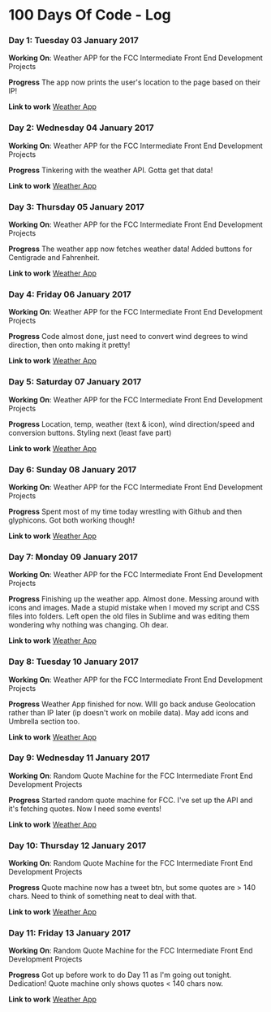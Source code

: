 # 100 Days Of Code - Log

<!--### Day 0: February 30, 2016 (Example 1)
##### (delete me or comment me out)

**Today's Progress**: Fixed CSS, worked on canvas functionality for the app.

**Thoughts:** I really struggled with CSS, but, overall, I feel like I am slowly getting better at it. Canvas is still new for me, but I managed to figure out some basic functionality.

**Link to work:** [Calculator App](http://www.example.com)

### Day 0: February 30, 2016 (Example 2)
##### (delete me or comment me out)

**Today's Progress**: Fixed CSS, worked on canvas functionality for the app.

**Thoughts**: I really struggled with CSS, but, overall, I feel like I am slowly getting better at it. Canvas is still new for me, but I managed to figure out some basic functionality.

**Link(s) to work**: [Calculator App](http://www.example.com) -->


### Day 1: Tuesday 03 January 2017

**Working On**: Weather APP for the FCC Intermediate Front End Development Projects 

**Progress** The app now prints the user's location to the page based on their IP!

**Link to work**
[Weather App](https://github.com/jmarsh-gh/fcc_weather_api)

### Day 2: Wednesday 04 January 2017

**Working On**: Weather APP for the FCC Intermediate Front End Development Projects 

**Progress** Tinkering with the weather API. Gotta get that data!

**Link to work**
[Weather App](https://github.com/jmarsh-gh/fcc_weather_api)

### Day 3: Thursday 05 January 2017

**Working On**: Weather APP for the FCC Intermediate Front End Development Projects 

**Progress** The weather app now fetches weather data! Added buttons for Centigrade and Fahrenheit.

**Link to work**
[Weather App](https://github.com/jmarsh-gh/fcc_weather_api)

### Day 4: Friday 06 January 2017

**Working On**: Weather APP for the FCC Intermediate Front End Development Projects 

**Progress**  Code almost done, just need to convert wind degrees to wind direction, then onto making it pretty!

**Link to work**
[Weather App](https://github.com/jmarsh-gh/fcc_weather_api)

### Day 5: Saturday 07 January 2017

**Working On**: Weather APP for the FCC Intermediate Front End Development Projects 

**Progress**  Location, temp, weather (text & icon), wind direction/speed and conversion buttons. Styling next (least fave part)

**Link to work**
[Weather App](https://github.com/jmarsh-gh/fcc_weather_api)

### Day 6: Sunday 08 January 2017

**Working On**: Weather APP for the FCC Intermediate Front End Development Projects 

**Progress**  Spent most of my time today wrestling with Github and then glyphicons. Got both working though!

**Link to work**
[Weather App](https://github.com/jmarsh-gh/fcc_weather_api)

### Day 7: Monday 09 January 2017

**Working On**: Weather APP for the FCC Intermediate Front End Development Projects 

**Progress**  Finishing up the weather app. Almost done. Messing around with icons and images. Made a stupid mistake when I moved my script and CSS files into folders. Left open the old files in Sublime and was editing them wondering why nothing was changing. Oh dear.

**Link to work**
[Weather App](https://github.com/jmarsh-gh/fcc_weather_api)

### Day 8: Tuesday 10 January 2017

**Working On**: Weather APP for the FCC Intermediate Front End Development Projects 

**Progress** Weather App finished for now. WIll go back anduse Geolocation rather than IP later (ip doesn't work on mobile data). May add icons and Umbrella section too.  

**Link to work**
[Weather App](https://github.com/jmarsh-gh/fcc_weather_api)

### Day 9: Wednesday 11 January 2017

**Working On**: Random Quote Machine for the FCC Intermediate Front End Development Projects 

**Progress** Started random quote machine for FCC. I've set up the API and it's fetching quotes. Now I need some events! 

**Link to work**
[Weather App](https://github.com/jmarsh-gh/random_quote_fcc)

### Day 10: Thursday 12 January 2017

**Working On**: Random Quote Machine for the FCC Intermediate Front End Development Projects 

**Progress** Quote machine now has a tweet btn, but some quotes are > 140 chars. Need to think of something neat to deal with that.

**Link to work**
[Weather App](https://github.com/jmarsh-gh/random_quote_fcc)

### Day 11: Friday 13 January 2017

**Working On**: Random Quote Machine for the FCC Intermediate Front End Development Projects 

**Progress** Got up before work to do Day 11 as I'm going out tonight. Dedication! Quote machine only shows quotes < 140 chars now.

**Link to work**
[Weather App](https://github.com/jmarsh-gh/random_quote_fcc)